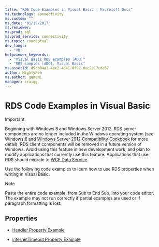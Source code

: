 ```yaml
---
title: "RDS Code Examples in Visual Basic | Microsoft Docs"
ms.technology: connectivity
ms.custom: ""
ms.date: "01/19/2017"
ms.reviewer: 
ms.prod: sql  
ms.prod_service: connectivity
ms.topic: conceptual
dev_langs: 
  - "VB"
helpviewer_keywords: 
  - "Visual Basic RDS examples [ADO]"
  - "RDS samples [ADO], Visual Basic"
ms.assetid: d9cb84a1-4ec2-4d41-8f92-dec2e17cde67
author: MightyPen
ms.author: genemi
manager: craigg
---
```

# RDS Code Examples in Visual Basic
> [!IMPORTANT]
>  Beginning with Windows 8 and Windows Server 2012, RDS server components are no longer included in the Windows operating system (see Windows 8 and [Windows Server 2012 Compatibility Cookbook](https://www.microsoft.com/en-us/download/details.aspx?id=27416) for more detail). RDS client components will be removed in a future version of Windows. Avoid using this feature in new development work, and plan to modify applications that currently use this feature. Applications that use RDS should migrate to [WCF Data Service](http://go.microsoft.com/fwlink/?LinkId=199565).  
  
 Use the following code examples to learn how to use RDS properties when writing in Visual Basic.  
  
> [!NOTE]
>  Paste the entire code example, from Sub to End Sub, into your code editor. The example may not run correctly if partial examples are used or if paragraph formatting is lost.  
  
## Properties  
  
-   [Handler Property Example](../../../ado/reference/rds-api/handler-property-example-vb.md)  
  
-   [InternetTimeout Property Example](../../../ado/reference/rds-api/internettimeout-property-example-vb.md)


